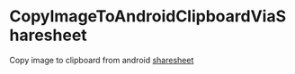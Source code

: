 # CopyImageToAndroidClipboardViaSharesheet
Copy image to clipboard from android [sharesheet](https://developer.android.com/training/sharing/send)
